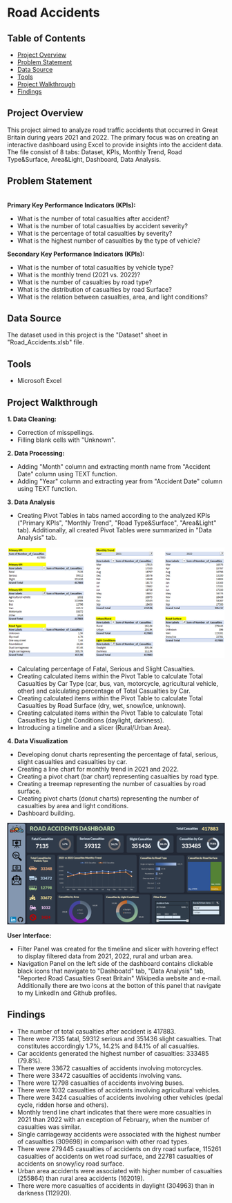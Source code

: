 # Road Accidents

<h2>Table of Contents</h2>

- [Project Overview](#project-overview)
- [Problem Statement](#problem-statement)
- [Data Source](#data-source)
- [Tools](#tools)
- [Project Walkthrough](#project-walkthrough)
- [Findings](#findings)

<h2>Project Overview</h2>
This project aimed to analyze road traffic accidents that occurred in Great Britain during years 2021 and 2022. The primary focus was on creating an interactive dashboard using Excel to provide insights into the accident data. The file consist of 8 tabs: Dataset, KPIs, Monthly Trend, Road Type&Surface, Area&Light, Dashboard, Data Analysis.

<h2>Problem Statement</h2>

**<br>Primary Key Performance Indicators (KPIs):</br>**
- What is the number of total casualties after accident?
- What is the number of total casualties by accident severity?
- What is the percentage of total casualties by severity?
- What is the highest number of casualties by the type of vehicle?

**Secondary Key Performance Indicators (KPIs):**
- What is the number of total casualties by vehicle type?
- What is the monthly trend (2021 vs. 2022)?
- What is the number of casualties by road type?
- What is the distribution of casualties by road Surface?
- What is the relation between casualties, area, and light conditions?


<h2>Data Source</h2>
The dataset used in this project is the "Dataset" sheet in "Road_Accidents.xlsb" file.

<h2>Tools</h2>

- Microsoft Excel

<h2>Project Walkthrough</h2>

**1. Data Cleaning:**
   - Correction of misspellings.
   - Filling blank cells with "Unknown".

**2. Data Processing:**
   - Adding "Month" column and extracting month name from "Accident Date" column using TEXT function.
   - Adding "Year" column and extracting year from "Accident Date" column using TEXT function.

**3. Data Analysis**

- Creating Pivot Tables in tabs named according to the analyzed KPIs ("Primary KPIs", "Monthly Trend", "Road Type&Surface", "Area&Light" tab). Additionally, all created Pivot Tables were summarized in "Data Analysis" tab.
    

![](Data_Analysis.png)

- Calculating percentage of Fatal, Serious and Slight Casualties.
- Creating calculated items within the Pivot Table to calculate Total Casualties by Car Type (car, bus, van, motorcycle, agricultural vehicle, other) and calculating percentage of Total Casualties by Car.
- Creating calculated items within the Pivot Table to calculate Total Casualties by Road Surface (dry, wet, snow/ice, unknown).
- Creating calculated items within the Pivot Table to calculate Total Casualties by Light Conditions (daylight, darkness).
- Introducing a timeline and a slicer (Rural/Urban Area).

**4. Data Visualization**

- Developing donut charts representing the percentage of fatal, serious, slight casualties and casualties by car.
- Creating a line chart for monthly trend in 2021 and 2022.
- Creating a pivot chart (bar chart) representing casualties by road type.
- Creating a treemap representing the number of casualties by road surface.
- Creating pivot charts (donut charts) representing the number of casualties by area and light conditions.
- Dashboard building.

![](Dashboard.png)

**User Interface:**

- Filter Panel was created for the timeline and slicer with hovering effect to display filtered data from 2021, 2022, rural and urban area.
- Navigation Panel on the left side of the dashboard contains clickable black icons that navigate to "Dashboatd" tab, "Data Analysis" tab, "Reported Road Casualties Great Britain" Wikipedia website and e-mail. Additionally there are two icons at the botton of this panel that navigate to my LinkedIn and Github profiles.

<h2>Findings</h2>

- The number of total casualties after accident is 417883.
- There were 7135 fatal, 59312 serious and 351436 slight casualties. That constitutes accordingly 1.7%, 14.2% and 84.1% of all casualties.
- Car accidents generated the highest number of casualties: 333485 (79.8%).
- There were 33672 casualties of accidents involving motorcycles.
- There were 33472 casualties of accidents involving vans.
- There were 12798 casualties of accidents involving buses.
- There were 1032 casualties of accidents involving agricultural vehicles.
- There were 3424 casualties of accidents involving other vehicles (pedal cycle, ridden horse and others).
- Monthly trend line chart indicates that there were more casualties in 2021 than 2022 with an exception of February, when the number of casualties was similar.
- Single carriageway accidents were associated with the highest number of casualties (309698) in comparison with other road types.
- There were 279445 casualties of accidents on dry road surface, 115261 casualties of accidents on wet road surface, and 22781 casualties of accidents on snowy/icy road surface.
- Urban area accidents were associated with higher number of casualties (255864) than rural area accidents (162019).
- There were more casualties of accidents in daylight (304963) than in darkness (112920).
